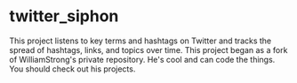 # twitter_siphon
This project listens to key terms and hashtags on Twitter and tracks the spread of hashtags, links, and topics over time.
This project began as a fork of WilliamStrong's private repository. He's cool and can code the things. You should check out his projects.
